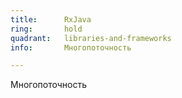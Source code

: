```yaml
---
title:      RxJava
ring:       hold
quadrant:   libraries-and-frameworks
info:       Многопоточность

---
```


Многопоточность
